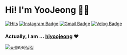 # Hi! I'm YooJeong 👋🏻 


[![Hits](https://hits.seeyoufarm.com/api/count/incr/badge.svg?url=https%3A%2F%2Fgithub.com%2Fhiyoojeong&count_bg=%23EEEE62&title_bg=%23555555&icon=&icon_color=%23E7E7E7&title=visites&edge_flat=false)](https://hits.seeyoufarm.com)
[![Instagram Badge](https://img.shields.io/badge/Instagram-E4405F?style=flat-square&logo=instagram&logoColor=white&link=https://www.instagram.com/_you.xx_/)](https://www.instagram.com/_you.xx_/)
[![Gmail Badge](https://img.shields.io/badge/Gmail-d14836?style=flat-square&logo=Gmail&logoColor=white&link=mailto:hiyoojeong@gmail.com)](mailto:hiyoojeong@gmail.com)
[![Velog Badge](https://img.shields.io/badge/Velog-20C997?style=flat-square&logo=Velog&logoColor=white&link=https://velog.io/@hiyoojeong)](https://velog.io/@hiyoojeong)

### Actually, I am ... [hiyoojeong](https://github.com/hiyoojeong) ♥️

![쇼콜라바닐림](https://user-images.githubusercontent.com/127427036/224086345-a0e2df95-803f-4274-9e49-10eea095c6af.png)
